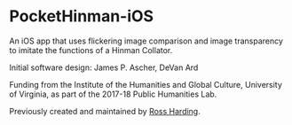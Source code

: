 # PocketHinman-iOS

An iOS app that uses flickering image comparison and image transparency to imitate the functions of a Hinman Collator.

Initial software design: James P. Ascher, DeVan Ard

Funding from the Institute of the Humanities and Global Culture,
University of Virginia, as part of the 2017-18 Public Humanities Lab.

Previously created and maintained by [Ross Harding](https://github.com/dinghar/PocketHinman-iOS).
